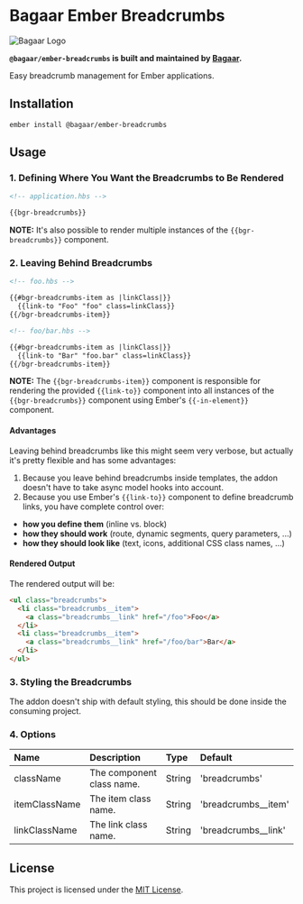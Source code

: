 # Bagaar Ember Breadcrumbs

![Bagaar Logo](https://bagaar.be/hubfs/logo-bagaar-black.svg)

**`@bagaar/ember-breadcrumbs` is built and maintained by [Bagaar](http://bagaar.be).**

Easy breadcrumb management for Ember applications.

## Installation

```shell
ember install @bagaar/ember-breadcrumbs
```

## Usage

### 1\. Defining Where You Want the Breadcrumbs to Be Rendered

```html
<!-- application.hbs -->

{{bgr-breadcrumbs}}
```

**NOTE:** It's also possible to render multiple instances of the `{{bgr-breadcrumbs}}` component.

### 2\. Leaving Behind Breadcrumbs

```html
<!-- foo.hbs -->

{{#bgr-breadcrumbs-item as |linkClass|}}
  {{link-to "Foo" "foo" class=linkClass}}
{{/bgr-breadcrumbs-item}}
```

```html
<!-- foo/bar.hbs -->

{{#bgr-breadcrumbs-item as |linkClass|}}
  {{link-to "Bar" "foo.bar" class=linkClass}}
{{/bgr-breadcrumbs-item}}
```

**NOTE:** The `{{bgr-breadcrumbs-item}}` component is responsible for rendering the provided `{{link-to}}` component into all instances of the `{{bgr-breadcrumbs}}` component using Ember's `{{-in-element}}` component.

#### Advantages

Leaving behind breadcrumbs like this might seem very verbose, but actually it's pretty flexible and has some advantages:

1. Because you leave behind breadcrumbs inside templates, the addon doesn't have to take async model hooks into account.
2. Because you use Ember's `{{link-to}}` component to define breadcrumb links, you have complete control over:
  - **how you define them** (inline vs. block)
  - **how they should work** (route, dynamic segments, query parameters, ...)
  - **how they should look like** (text, icons, additional CSS class names, ...)

#### Rendered Output

The rendered output will be:

```html
<ul class="breadcrumbs">
  <li class="breadcrumbs__item">
    <a class="breadcrumbs__link" href="/foo">Foo</a>
  </li>
  <li class="breadcrumbs__item">
    <a class="breadcrumbs__link" href="/foo/bar">Bar</a>
  </li>
</ul>
```

### 3\. Styling the Breadcrumbs

The addon doesn't ship with default styling, this should be done inside the consuming project.

### 4\. Options

Name          | Description               | Type   | Default
:------------ | :------------------------ | :----- | :------------------
className     | The component class name. | String | 'breadcrumbs'
itemClassName | The item class name.      | String | 'breadcrumbs__item'
linkClassName | The link class name.      | String | 'breadcrumbs__link'

## License

This project is licensed under the [MIT License](./LICENSE.md).
